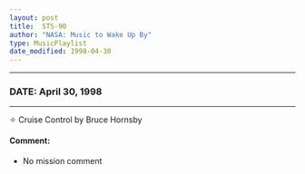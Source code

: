 ```yaml
---
layout: post
title:  STS-90
author: "NASA: Music to Wake Up By"
type: MusicPlaylist
date_modified: 1998-04-30
---
```


----
### DATE: April 30, 1998
----
✧ Cruise Control by Bruce Hornsby

#### Comment:
* No mission comment
